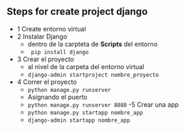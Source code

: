 ## Steps for create project django

- 1 Create entorno virtual
- 2 Instalar Django
  - dentro de la carpteta de **Scripts** del entorno
  - ```` pip install django````
- 3 Crear el proyecto
  - al nivel de la carpeta del entorno virtual
  - ````django-admin startproject nombre_proyecto````
- 4 Correr el proyecto
  - ````python manage.py runserver````
  - Asignando el puerto
  - ````python manage.py runserver 8080```` 
-5 Crear una app
  - ```python manage.py startapp nombre_app```
  - ```django-admin startapp nombre_app```